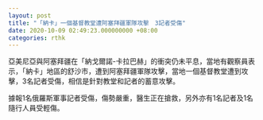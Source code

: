 ```yaml
---
layout: post
title: "「納卡」一個基督教堂遭阿塞拜疆軍隊攻擊　3記者受傷"
date: 2020-10-09 02:49:23.000000000 +08:00
categories: rthk
---
```


亞美尼亞與阿塞拜疆在「納戈爾諾-卡拉巴赫」的衝突仍未平息，當地有觀察員表示，「納卡」地區的舒沙市，遭到阿塞拜疆軍隊攻擊，當地一個基督教堂遭到攻擊，3名記者受傷，相信是針對教堂和記者的蓄意攻擊。

據報1名俄羅斯軍事記者受傷，傷勢嚴重，醫生正在搶救，另外亦有1名記者及1名隨行人員受輕傷。
